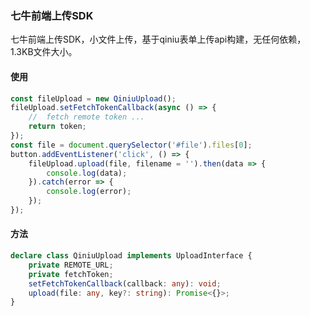 ### 七牛前端上传SDK

七牛前端上传SDK，小文件上传，基于qiniu表单上传api构建，无任何依赖，1.3KB文件大小。

#### 使用

```js
const fileUpload = new QiniuUpload();
fileUpload.setFetchTokenCallback(async () => {
    //  fetch remote token ...
    return token;
});
const file = document.querySelector('#file').files[0];
button.addEventListener('click', () => {
    fileUpload.upload(file, filename = '').then(data => {
        console.log(data);
    }).catch(error => {
        console.log(error);
    });
});
```

#### 方法

```ts
declare class QiniuUpload implements UploadInterface {
    private REMOTE_URL;
    private fetchToken;
    setFetchTokenCallback(callback: any): void;
    upload(file: any, key?: string): Promise<{}>;
}
```
